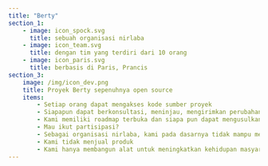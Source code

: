```yaml
---
title: "Berty"
section_1:
    - image: icon_spock.svg
      title: sebuah organisasi nirlaba
    - image: icon_team.svg
      title: dengan tim yang terdiri dari 10 orang
    - image: icon_paris.svg
      title: berbasis di Paris, Prancis
section_3:
    image: /img/icon_dev.png
    title: Proyek Berty sepenuhnya open source
    items:
        - Setiap orang dapat mengakses kode sumber proyek
        - Siapapun dapat berkonsultasi, meninjau, mengirimkan perubahan atau peningkatan, melaporkan bug, melakukan audit keamanan...
        - Kami memiliki roadmap terbuka dan siapa pun dapat mengusulkan fitur baru
        - Mau ikut partisipasi?
        - Sebagai organisasi nirlaba, kami pada dasarnya tidak mampu menghasilkan keuntungan
        - Kami tidak menjual produk
        - Kami hanya membangun alat untuk meningkatkan kehidupan masyarakat
---
```


<!-- everything is done in layouts/_default/home.html -->
